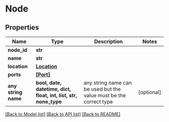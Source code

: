 # Node


## Properties
Name | Type | Description | Notes
------------ | ------------- | ------------- | -------------
**node_id** | **str** |  | 
**name** | **str** |  | 
**location** | [**Location**](Location.md) |  | 
**ports** | [**[Port]**](Port.md) |  | 
**any string name** | **bool, date, datetime, dict, float, int, list, str, none_type** | any string name can be used but the value must be the correct type | [optional]

[[Back to Model list]](../README.md#documentation-for-models) [[Back to API list]](../README.md#documentation-for-api-endpoints) [[Back to README]](../README.md)


